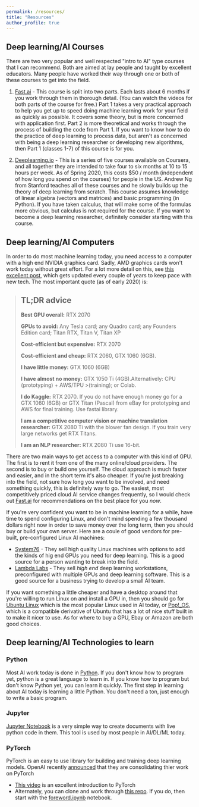 ```yaml
---
permalink: /resources/
title: "Resources"
author_profile: true
---
```


## Deep learning/AI Courses

There are two very popular and well respected "intro to AI" type courses that I can recommend. Both are aimed at lay people and taught by excellent educators. Many people have worked their way through one or both of these courses to get into the field. 

1. [Fast.ai](https://fast.ai/) - This course is split into two parts. Each lasts about 6 months if you work through them in thorough detail. (You can watch the videos for both parts of the course for free.) Part 1 takes a very practical approach to help you get up to speed doing machine learning work for your field as quickly as possible. It covers some theory, but is more concerned with application first. Part 2 is more theoretical and works through the process of building the code from Part 1. If you want to know how to do the practice of deep learning to process data, but aren't as concerned with being a deep learning researcher or developing new algorithms, then Part 1 (classes 1-7) of this course is for you. 

2. [Deeplearning.io](https://deeplearning.io/) - This is a series of five courses available on Coursera, and all together they are intended to take four to six months at 10 to 15 hours per week. As of Spring 2020, this costs $50 / month (independent of how long you spend on the courses) for people in the US. Andrew Ng from Stanford teaches all of these courses and he slowly builds up the theory of deep learning from scratch. This course assumes knowledge of linear algebra (vectors and matrices) and basic programming (in Python). If you have taken calculus, that will make some of the formulas more obvious, but calculus is not required for the course. If you want to become a deep learning researcher, definitely consider starting with this course.  

## Deep learning/AI Computers 

In order to do most machine learning today, you need access to a computer with a high end NVIDIA graphics card. Sadly, AMD graphics cards won't work today without great effort. For a lot more detail on this, see [this excellent post](https://timdettmers.com/2019/04/03/which-gpu-for-deep-learning/), which gets updated every couple of years to keep pace with new tech. The most important quote (as of early 2020) is:

> ## **TL;DR advice**
>
>**Best GPU overall:** RTX 2070
>
>**GPUs to avoid:** Any Tesla card; any Quadro card; any Founders Edition card; Titan RTX, Titan V, Titan XP
>
>**Cost-efficient but expensive:** RTX 2070
>
>**Cost-efficient and cheap:**  RTX 2060, GTX 1060 (6GB).
>
>**I have little money:** GTX 1060 (6GB)
>
>**I have almost no money:** GTX 1050 Ti (4GB).Alternatively: CPU (prototyping) + AWS/TPU >(training); or Colab.
>
>**I do Kaggle:** RTX 2070. If you do not have enough money go for a GTX 1060 (6GB) or GTX Titan (Pascal) from eBay for prototyping and AWS for final training. Use fastai library.
>
>**I am a competitive computer vision or machine translation researcher:** GTX 2080 Ti with the blower fan design. If you train very large networks get RTX Titans.
>
>**I am an NLP researcher:** RTX 2080 Ti use 16-bit.


There are two main ways to get access to a computer with this kind of GPU. The first is to rent it from one of the many online/cloud providers. The second is to buy or build one yourself. The cloud approach is much faster and easier, and in the short term it's also cheaper. If you're just breaking into the field, not sure how long you want to be involved, and need something quickly, this is definitely way to go. The easiest, most competitively priced cloud AI service changes frequently, so I would check out [Fast.ai](https://fast.ai/) for recommendations on the best place for you *now*.

If you're very confident you want to be in machine learning for a while, have time to spend configuring Linux, and don't mind spending a few thousand dollars right now in order to save money over the long term, then you should buy or build your own server. Here are a coule of good vendors for pre-built, pre-configured Linux AI machines:

* [System76](https://system76.com/) - They sell high quality Linux machines with options to add the kinds of hig end GPUs you need for deep learning. This is a good source for a person wanting to break into the field.
* [Lambda Labs](https://lambdalabs.com/) - They sell *high end* deep learning workstations, preconfigured with multiple GPUs and deep learning software. This is a good source for a business trying to develop a small AI team. 

If you want something a little cheaper and have a desktop around that you're willing to run Linux on and install a GPU in, then you should go for [Ubuntu Linux](https://ubuntu.com/download) which is the most popular Linux used in AI today, or [Pop!_OS](https://system76.com/pop), which is a compatible derivative of Ubuntu that has a lot of nice stuff built in to make it nicer to use. As for where to buy a GPU, Ebay or Amazon are both good choices. 

## Deep learning/AI Technologies to learn

### Python
Most AI work today is done in [Python](https://www.python.org/). If you don't know how to program yet, python is a great language to learn in. If you know how to program but don't know Python yet, you can learn it quickly. The first step in learning about AI today is learning a little Python. You don't need a ton, just enough to write a basic program. 

### Jupyter 
[Jupyter Notebook](https://jupyter.org/) is a very simple way to create documents with live python code in them. This tool is used by most people in AI/DL/ML today. 

### PyTorch
PyTorch is an easy to use library for building and training deep learning models. OpenAI recently [announced](https://openai.com/blog/openai-pytorch/) that they are consolidating thier work on PyTorch

* [This video](https://www.youtube.com/watch?v=_H3aw6wkCv0) is an excellent introduction to PyTorch
*  Alternately, you can clone and work through [this repo](https://github.com/sotte/pytorch_tutorial). If you do, then start with the [foreword.ipynb](https://github.com/sotte/pytorch_tutorial/blob/master/notebooks/foreword.ipynb) notebook. 

